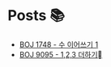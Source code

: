 # Posts 📚
- [BOJ 1748 - 수 이어쓰기 1](https://alinew.tistory.com/100)
- [BOJ 9095 - 1,2,3 더하기](https://alinew.tistory.com/101)